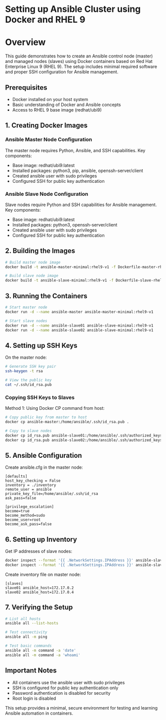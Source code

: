 # Setting up Ansible Cluster using Docker and RHEL 9

# Overview

This guide demonstrates how to create an Ansible control node (master) and managed nodes (slaves) using Docker containers based on Red Hat Enterprise Linux 9 (RHEL 9). The setup includes minimal required software and proper SSH configuration for Ansible management.

## Prerequisites

- Docker installed on your host system
- Basic understanding of Docker and Ansible concepts
- Access to RHEL 9 base image (redhat/ubi9)

## 1. Creating Docker Images

### Ansible Master Node Configuration

<aside>
The master node requires Python, Ansible, and SSH capabilities. Key components:

</aside>

- Base image: redhat/ubi9:latest
- Installed packages: python3, pip, ansible, openssh-server/client
- Created ansible user with sudo privileges
- Configured SSH for public key authentication

### Ansible Slave Node Configuration

<aside>
Slave nodes require Python and SSH capabilities for Ansible management. Key components:

</aside>

- Base image: redhat/ubi9:latest
- Installed packages: python3, openssh-server/client
- Created ansible user with sudo privileges
- Configured SSH for public key authentication

## 2. Building the Images

```bash
# Build master node image
docker build -t ansible-master-minimal:rhel9-v1 -f Dockerfile-master-rhel9 .

# Build slave node image
docker build -t ansible-slave-minimal:rhel9-v1 -f Dockerfile-slave-rhel9 .

```

## 3. Running the Containers

```bash
# Start master node
docker run -d --name ansible-master ansible-master-minimal:rhel9-v1

# Start slave nodes
docker run -d --name ansible-slave01 ansible-slave-minimal:rhel9-v1
docker run -d --name ansible-slave02 ansible-slave-minimal:rhel9-v1

```

## 4. Setting up SSH Keys

On the master node:

```bash
# Generate SSH key pair
ssh-keygen -t rsa

# View the public key
cat ~/.ssh/id_rsa.pub

```

### Copying SSH Keys to Slaves

Method 1: Using Docker CP command from host:

```bash
# Copy public key from master to host
docker cp ansible-master:/home/ansible/.ssh/id_rsa.pub .

# Copy to slave nodes
docker cp id_rsa.pub ansible-slave01:/home/ansible/.ssh/authorized_keys
docker cp id_rsa.pub ansible-slave02:/home/ansible/.ssh/authorized_keys

```

## 5. Ansible Configuration

Create ansible.cfg in the master node:

```
[defaults]
host_key_checking = False
inventory = ./inventory
remote_user = ansible
private_key_file=/home/ansible/.ssh/id_rsa
ask_pass=false

[privilege_escalation]
become=true
become_method=sudo
become_user=root
become_ask_pass=false

```

## 6. Setting up Inventory

Get IP addresses of slave nodes:

```bash
docker inspect --format '{{ .NetworkSettings.IPAddress }}' ansible-slave01
docker inspect --format '{{ .NetworkSettings.IPAddress }}' ansible-slave02

```

Create inventory file on master node:

```
[slaves]
slave01 ansible_host=172.17.0.2
slave02 ansible_host=172.17.0.4

```

## 7. Verifying the Setup

```bash
# List all hosts
ansible all --list-hosts

# Test connectivity
ansible all -m ping

# Test basic commands
ansible all -m command -a 'date'
ansible all -m command -a 'whoami'

```

## Important Notes

<aside>

- All containers use the ansible user with sudo privileges
- SSH is configured for public key authentication only
- Password authentication is disabled for security
- Root login is disabled
</aside>

This setup provides a minimal, secure environment for testing and learning Ansible automation in containers.
